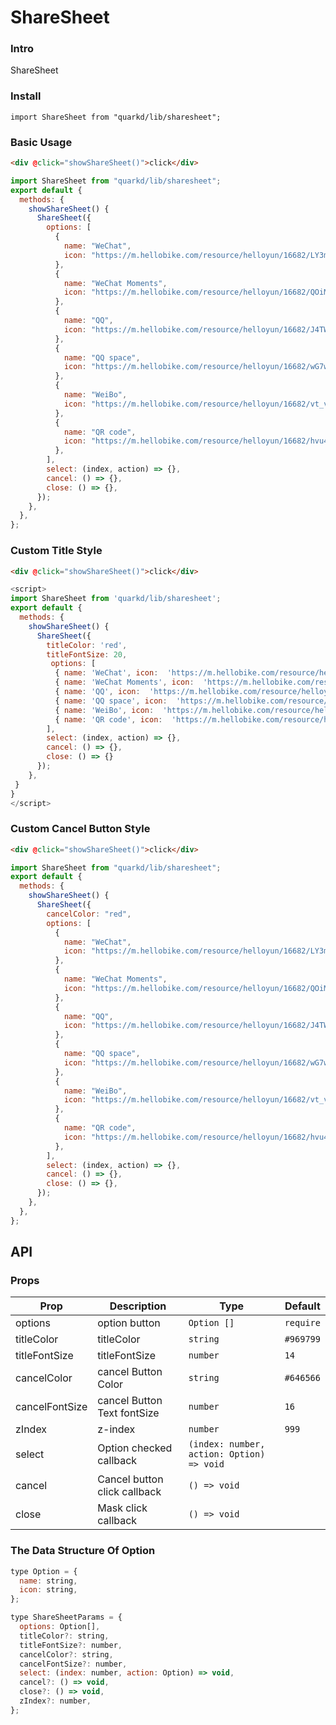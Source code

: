# ShareSheet

### Intro

ShareSheet

### Install

```tsx
import ShareSheet from "quarkd/lib/sharesheet";
```

### Basic Usage

```html
<div @click="showShareSheet()">click</div>
```

```js
import ShareSheet from "quarkd/lib/sharesheet";
export default {
  methods: {
    showShareSheet() {
      ShareSheet({
        options: [
          {
            name: "WeChat",
            icon: "https://m.hellobike.com/resource/helloyun/16682/LY3mn00VTX.png",
          },
          {
            name: "WeChat Moments",
            icon: "https://m.hellobike.com/resource/helloyun/16682/QOiMPs9BLj.png",
          },
          {
            name: "QQ",
            icon: "https://m.hellobike.com/resource/helloyun/16682/J4TWX9Jpca.png",
          },
          {
            name: "QQ space",
            icon: "https://m.hellobike.com/resource/helloyun/16682/wG7wG2CHQx.png",
          },
          {
            name: "WeiBo",
            icon: "https://m.hellobike.com/resource/helloyun/16682/vt_vyR3M8I.png",
          },
          {
            name: "QR code",
            icon: "https://m.hellobike.com/resource/helloyun/16682/hvu4xjJpNY.png",
          },
        ],
        select: (index, action) => {},
        cancel: () => {},
        close: () => {},
      });
    },
  },
};
```

### Custom Title Style

```html
<div @click="showShareSheet()">click</div>
```

```js
<script>
import ShareSheet from 'quarkd/lib/sharesheet';
export default {
  methods: {
    showShareSheet() {
      ShareSheet({
        titleColor: 'red',
        titleFontSize: 20,
         options: [
          { name: 'WeChat', icon:  'https://m.hellobike.com/resource/helloyun/16682/LY3mn00VTX.png'},
          { name: 'WeChat Moments', icon:  'https://m.hellobike.com/resource/helloyun/16682/QOiMPs9BLj.png'},
          { name: 'QQ', icon:  'https://m.hellobike.com/resource/helloyun/16682/J4TWX9Jpca.png'},
          { name: 'QQ space', icon:  'https://m.hellobike.com/resource/helloyun/16682/wG7wG2CHQx.png'},
          { name: 'WeiBo', icon:  'https://m.hellobike.com/resource/helloyun/16682/vt_vyR3M8I.png'},
          { name: 'QR code', icon:  'https://m.hellobike.com/resource/helloyun/16682/hvu4xjJpNY.png'},
        ],
        select: (index, action) => {},
        cancel: () => {},
        close: () => {}
      });
    },
 }
}
</script>
```

### Custom Cancel Button Style

```html
<div @click="showShareSheet()">click</div>
```

```js
import ShareSheet from "quarkd/lib/sharesheet";
export default {
  methods: {
    showShareSheet() {
      ShareSheet({
        cancelColor: "red",
        options: [
          {
            name: "WeChat",
            icon: "https://m.hellobike.com/resource/helloyun/16682/LY3mn00VTX.png",
          },
          {
            name: "WeChat Moments",
            icon: "https://m.hellobike.com/resource/helloyun/16682/QOiMPs9BLj.png",
          },
          {
            name: "QQ",
            icon: "https://m.hellobike.com/resource/helloyun/16682/J4TWX9Jpca.png",
          },
          {
            name: "QQ space",
            icon: "https://m.hellobike.com/resource/helloyun/16682/wG7wG2CHQx.png",
          },
          {
            name: "WeiBo",
            icon: "https://m.hellobike.com/resource/helloyun/16682/vt_vyR3M8I.png",
          },
          {
            name: "QR code",
            icon: "https://m.hellobike.com/resource/helloyun/16682/hvu4xjJpNY.png",
          },
        ],
        select: (index, action) => {},
        cancel: () => {},
        close: () => {},
      });
    },
  },
};
```

## API

### Props

| Prop           | Description                  | Type                                      | Default   |
| -------------- | ---------------------------- | ----------------------------------------- | --------- |
| options        | option button                | `Option [] `                              | `require` |
| titleColor     | titleColor                   | `string `                                 | `#969799` |
| titleFontSize  | titleFontSize                | `number `                                 | `14`      |
| cancelColor    | cancel Button Color          | `string`                                  | `#646566` |
| cancelFontSize | cancel Button Text fontSize  | `number `                                 | `16`      |
| zIndex         | z-index                      | `number`                                  | `999`     |
| select         | Option checked callback      | `(index: number, action: Option) => void` |           |
| cancel         | Cancel button click callback | `() => void`                              |           |
| close          | Mask click callback          | `() => void`                              |           |

### The Data Structure Of Option

```js
type Option = {
  name: string,
  icon: string,
};

type ShareSheetParams = {
  options: Option[],
  titleColor?: string,
  titleFontSize?: number,
  cancelColor?: string,
  cancelFontSize?: number,
  select: (index: number, action: Option) => void,
  cancel?: () => void,
  close?: () => void,
  zIndex?: number,
};
```
